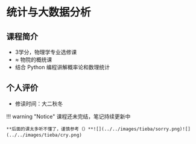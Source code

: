 # 统计与大数据分析

## 课程简介

- 3学分，物理学专业选修课
- $\approx$ 物院的概统课
- 结合 Python 编程讲解概率论和数理统计

## 个人评价

- 修读时间：大二秋冬

!!! warning "Notice"
    课程还未完结，笔记持续更新中
    
    **后面的课太多听不懂了，谨慎参考（）**![](../../images/tieba/sorry.png)![](../../images/tieba/cry.png)